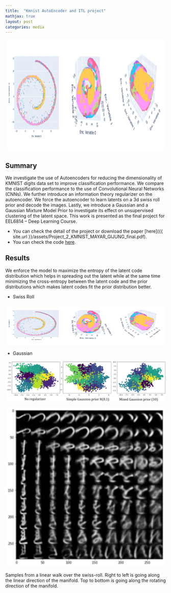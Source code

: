 ```yaml
---
title:  "Kmnist AutoEncoder and ITL project"
mathjax: true
layout: post
categories: media
---
```


<img src="https://github.com/GijungLee/Kmnist_AutoEncoder_Project/raw/main/data/Picture1.png" width="1000" height="350">


## Summary

We investigate the use of Autoencoders for reducing the dimensionality of KMNIST digits data set to improve classification performance. We compare the classification performance to the use of Convolutional Neural Networks (CNNs). We further introduce an information theory regularizer on the autoencoder. We force the autoencoder to learn latents on a 3d swiss roll prior and decode the images. Lastly, we introduce a Gaussian and a Gaussian Mixture Model Prior to investigate its effect on unsupervised clustering of the latent space. This work is presented as the final project for EEL6814 – Deep Learning Course.

- You can check the detail of the project or download the paper [here]({{ site.url }}/assets/Project_2_KMNIST_MAYAR_GIJUNG_final.pdf).
- You can check the code [here](https://github.com/GijungLee/Kmnist_AutoEncoder_Project).

## Results
We enforce the model to maximize the entropy of the latent code distribution which helps in spreading out the latent while at the same time minimizing the cross-entropy between the latent code and the prior distributions which makes latent codes fit the prior distribution better.

- Swiss Roll

![img1](https://github.com/GijungLee/Kmnist_AutoEncoder_Project/raw/main/data/Picture1.png)

- Gaussian

![img2](https://github.com/GijungLee/Kmnist_AutoEncoder_Project/raw/main/data/Picture2.png)


<img src="https://github.com/GijungLee/Kmnist_AutoEncoder_Project/raw/main/data/Picture3.png" width="500" height="500">

Samples from a linear walk over the swiss-roll. Right to left is going along the linear direction of the manifold. Top to bottom is going along the rotating direction of the manifold.
